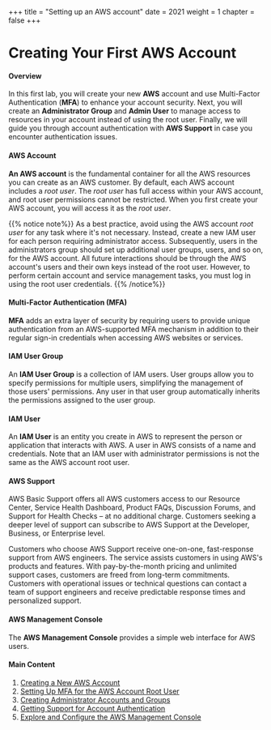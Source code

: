 +++
title = "Setting up an AWS account"
date = 2021
weight = 1
chapter = false
+++

# Creating Your First AWS Account

#### Overview
In this first lab, you will create your new **AWS** account and use Multi-Factor Authentication (**MFA**) to enhance your account security. Next, you will create an **Administrator Group** and **Admin User** to manage access to resources in your account instead of using the root user. Finally, we will guide you through account authentication with **AWS Support** in case you encounter authentication issues.

#### AWS Account
**An AWS account** is the fundamental container for all the AWS resources you can create as an AWS customer. By default, each AWS account includes a _root user_. The _root user_ has full access within your AWS account, and root user permissions cannot be restricted. When you first create your AWS account, you will access it as the _root user_.

{{% notice note%}}
As a best practice, avoid using the AWS account _root user_ for any task where it's not necessary. Instead, create a new IAM user for each person requiring administrator access. Subsequently, users in the administrators group should set up additional user groups, users, and so on, for the AWS account. All future interactions should be through the AWS account's users and their own keys instead of the root user. However, to perform certain account and service management tasks, you must log in using the root user credentials.
{{% /notice%}}

#### Multi-Factor Authentication (MFA)
**MFA** adds an extra layer of security by requiring users to provide unique authentication from an AWS-supported MFA mechanism in addition to their regular sign-in credentials when accessing AWS websites or services.

#### IAM User Group
An **IAM User Group** is a collection of IAM users. User groups allow you to specify permissions for multiple users, simplifying the management of those users' permissions. Any user in that user group automatically inherits the permissions assigned to the user group.

#### IAM User
An **IAM User** is an entity you create in AWS to represent the person or application that interacts with AWS. A user in AWS consists of a name and credentials. Note that an IAM user with administrator permissions is not the same as the AWS account root user.

#### AWS Support
AWS Basic Support offers all AWS customers access to our Resource Center, Service Health Dashboard, Product FAQs, Discussion Forums, and Support for Health Checks – at no additional charge. Customers seeking a deeper level of support can subscribe to AWS Support at the Developer, Business, or Enterprise level.

Customers who choose AWS Support receive one-on-one, fast-response support from AWS engineers. The service assists customers in using AWS's products and features. With pay-by-the-month pricing and unlimited support cases, customers are freed from long-term commitments. Customers with operational issues or technical questions can contact a team of support engineers and receive predictable response times and personalized support.

#### AWS Management Console
The **AWS Management Console** provides a simple web interface for AWS users.

#### Main Content

1. [Creating a New AWS Account](1-create-new-aws-account/)
2. [Setting Up MFA for the AWS Account Root User](2-MFA-Setup-For-AWS-User-(root))
3. [Creating Administrator Accounts and Groups](3-create-admin-user-and-group/)
4. [Getting Support for Account Authentication](4-verify-new-account/)
5. [Explore and Configure the AWS Management Console](5-explore-and-configure-the-aws-management-console/)
